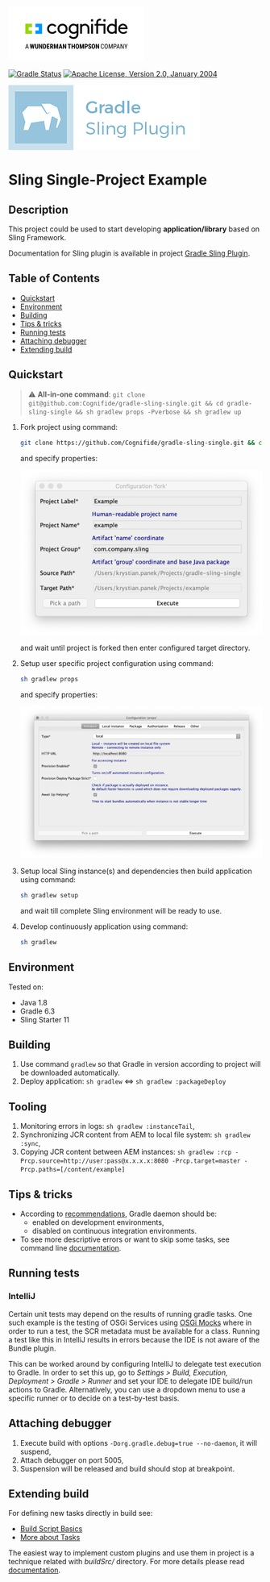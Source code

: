 ![Cognifide logo](docs/cognifide-logo.png)

[![Gradle Status](https://gradleupdate.appspot.com/Cognifide/gradle-sling-single/status.svg)](https://gradleupdate.appspot.com/Cognifide/gradle-sling-single/status)
[![Apache License, Version 2.0, January 2004](https://img.shields.io/github/license/Cognifide/gradle-sling-single.svg?label=License)](http://www.apache.org/licenses/)

[![Gradle Sling Plugin logo](docs/logo.png)](https://github.com/Cognifide/gradle-sling-plugin)

# Sling Single-Project Example

## Description

This project could be used to start developing **application/library** based on Sling Framework.

Documentation for Sling plugin is available in project [Gradle Sling Plugin](https://github.com/Cognifide/gradle-sling-plugin).

## Table of Contents

* [Quickstart](#quickstart)
* [Environment](#environment)
* [Building](#building)
* [Tips &amp; tricks](#tips--tricks)
* [Running tests](#running-tests)
* [Attaching debugger](#attaching-debugger)
* [Extending build](#extending-build)

## Quickstart

> :warning: **All-in-one command**: `git clone git@github.com:Cognifide/gradle-sling-single.git && cd gradle-sling-single && sh gradlew props -Pverbose && sh gradlew up`

1. Fork project using command:

    ```bash
    git clone https://github.com/Cognifide/gradle-sling-single.git && cd gradle-sling-single && sh gradlew fork
    ```

    and specify properties:

    ![Fork Props Dialog](docs/fork-default-dialog.png)
    
    and wait until project is forked then enter configured target directory.

2. Setup user specific project configuration using command:

    ```bash
    sh gradlew props
    ```
    
    and specify properties:

    ![Fork Props Dialog](docs/fork-props-dialog.png)

3. Setup local Sling instance(s) and dependencies then build application using command:

    ```bash
    sh gradlew setup
    ```
    
    and wait till complete Sling environment will be ready to use.
  
4. Develop continuously application using command:

    ```bash
    sh gradlew
    ```

## Environment

Tested on:

* Java 1.8
* Gradle 6.3
* Sling Starter 11

## Building

1. Use command `gradlew` so that Gradle in version according to project will be downloaded automatically.
2. Deploy application: `sh gradlew` <=> `sh gradlew :packageDeploy`
  
## Tooling

1. Monitoring errors in logs: `sh gradlew :instanceTail`,
2. Synchronizing JCR content from AEM to local file system: `sh gradlew :sync`,
3. Copying JCR content between AEM instances: `sh gradlew :rcp -Prcp.source=http://user:pass@x.x.x.x:8080 -Prcp.target=master -Prcp.paths=[/content/example]`

## Tips & tricks

* According to [recommendations](https://docs.gradle.org/current/userguide/gradle_daemon.html), Gradle daemon should be: 
    * enabled on development environments,
    * disabled on continuous integration environments.
* To see more descriptive errors or want to skip some tasks, see command line [documentation](https://docs.gradle.org/current/userguide/command_line_interface.html).

## Running tests 

### IntelliJ

Certain unit tests may depend on the results of running gradle tasks. One such example is the testing of OSGi Services using [OSGi Mocks](https://sling.apache.org/documentation/development/osgi-mock.html) where in order to run a test, the SCR metadata must be available for a class. Running a test like this in IntelliJ results in errors because the IDE is not aware of the Bundle plugin.

This can be worked around by configuring IntelliJ to delegate test execution to Gradle. In order to set this up, go to _Settings > Build, Execution, Deployment > Gradle > Runner_ and set your IDE to delegate IDE build/run actions to Gradle. Alternatively, you can use a dropdown menu to use a specific runner or to decide on a test-by-test basis.

## Attaching debugger

1. Execute build with options `-Dorg.gradle.debug=true --no-daemon`, it will suspend,
2. Attach debugger on port 5005,
3. Suspension will be released and build should stop at breakpoint.

## Extending build

For defining new tasks directly in build see:

 * [Build Script Basics](https://docs.gradle.org/current/userguide/tutorial_using_tasks.html)
 * [More about Tasks](https://docs.gradle.org/current/userguide/more_about_tasks.html)

The easiest way to implement custom plugins and use them in project is a technique related with _buildSrc/_ directory.
For more details please read [documentation](https://docs.gradle.org/current/userguide/organizing_build_logic.html#sec:build_sources).
